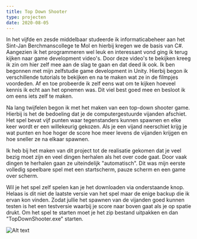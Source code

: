 ```yaml
---
title: Top Down Shooter
type: projecten
date: 2020-08-05
---
```


In het vijfde en zesde middelbaar studeerde ik informaticabeheer aan het Sint-Jan Berchmanscollege te Mol en hierbij kregen we de basis van C#. Aangezien ik het programmeren wel leuk en interessant vond ging ik terug kijken naar game development video's. Door deze video's te bekijken kreeg ik zin om hier zelf mee aan de slag te gaan en dat deed ik ook. Ik ben begonnen met mijn zelfstudie game development in Unity. Hierbij begon ik verschillende tutorials te bekijken en na te maken wat ze in de filmpjes voordeden. Af en toe probeerde ik zelf eens wat om te kijken hoeveel kennis ik echt aan het opnemen was. Dit viel best goed mee en besloot ik om eens iets zelf te maken.

Na lang twijfelen begon ik met het maken van een top-down shooter game. Hierbij is het de bedoeling dat je de computergestuurde vijanden afschiet. Het spel bevat vijf punten waar tegenstanders kunnen spawnen en elke keer wordt er een willekeurig gekozen. Als je een vijand neerschiet krijg je wat punten en hoe hoger de score hoe meer levens de vijanden krijgen en hoe sneller ze na elkaar spawnen.

Ik heb bij het maken van dit project tot de realisatie gekomen dat je veel bezig moet zijn en veel dingen herhalen als het over code gaat. Door vaak dingen te herhalen gaan ze uiteindelijk "automatisch". Dit was mijn eerste volledig speelbare spel met een startscherm, pauze scherm en een game over scherm.

Wil je het spel zelf spelen kan je het downloaden via onderstaande knop. Helaas is dit niet de laatste versie van het spel maar de enige backup die ik ervan kon vinden. Zodat jullie het spawnen van de vijanden goed kunnen testen is het een testversie waarbij je score naar boven gaat als je op spatie drukt. Om het spel te starten moet je het zip bestand uitpakken en dan "TopDownShooter.exe" starten.

![Alt text](/images/top-down-shooter-1.png)
